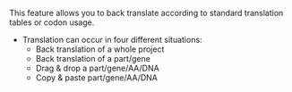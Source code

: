 

This feature allows you to back translate according to standard
translation tables or codon usage.

-   Translation can occur in four different situations:
    -   Back translation of a whole project
    -   Back translation of a part/gene
    -   Drag & drop a part/gene/AA/DNA
    -   Copy & paste part/gene/AA/DNA
